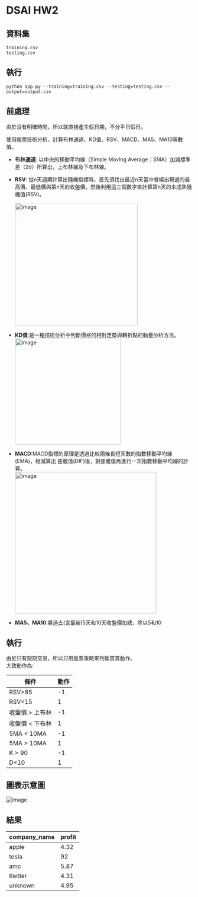 # DSAI HW2  
## 資料集  
```
training.csv  
testing.csv  
```  
## 執行  
`python app.py --training=training.csv --testing=testing.csv --output=output.csv`
  
## 前處理  
由於沒有明確時間，所以就直接產生假日期，不分平日假日。  

使用股票技術分析，計算布林通道、KD值、RSV、MACD、MA5、MA10等數值。  
* **布林通道**: 以中央的移動平均線（Simple Moving Average：SMA）加減標準差（2σ）所算出，上布林線及下布林線。    
* **RSV**: 從n天週期計算出隨機指標時，首先須找出最近n天當中曾經出現過的最高價、最低價與第n天的收盤價，然後利用這三個數字來計算第n天的未成熟隨機值(RSV)。    

     <img width="332" alt="image" src="https://user-images.githubusercontent.com/65431754/164912144-984210c2-1d12-406c-b407-8527562f93a1.png">   
* **KD值**:是一種技術分析中判斷價格的相對走勢與轉折點的動量分析方法。  
     <img width="286" alt="image" src="https://user-images.githubusercontent.com/65431754/164912159-cfecc4fb-caf4-4170-b13d-964875facf89.png">  
	 
* **MACD**:MACD指標的原理是透過比較兩條長短天數的指數移動平均線(EMA)，相減算出 差離值(DIF)後，對差離值再進行一次指數移動平均線的計算。  
	<img width="382" alt="image" src="https://user-images.githubusercontent.com/65431754/164912213-519024a5-ffe1-4a3c-ba42-8439b3b11cc2.png">
* **MA5、MA10**:將過去(含最新)5天和10天收盤價加總，除以5和10    
## 執行  
由於只有短期交易，所以只用股票策略來判斷買賣動作。  
大致動作為:  


| 條件 | 動作| 
| -------- | -------- |
| RSV>85    | -1     | 
| RSV<15    | 1     |
| 收盤價 > 上布林    | -1     | 
| 收盤價 < 下布林    | 1     |
| 5MA < 10MA    | -1     | 
| 5MA > 10MA    | 1     |
| K > 90    | -1     | 
| D<10    | 1     |    

## 圖表示意圖
![image](https://user-images.githubusercontent.com/65431754/165274917-bd224e8b-719f-422a-9ec8-1b1bb32907e3.png)

## 結果  

| company_name | profit| 
| -------- | -------- |
| apple  | 4.32     | 
| tesla    | 92     |
| amc   | 5.87     | 
| tiwtter    | 4.31     |
| unknown | 4.95     | 
   
